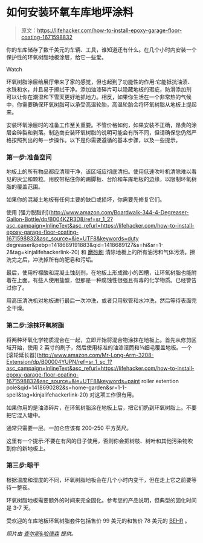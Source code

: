 # 如何安装环氧车库地坪涂料

> 原文：<https://lifehacker.com/how-to-install-epoxy-garage-floor-coating-1671598832>

你的车库储存了数千美元的车辆、工具，谁知道还有什么。在几个小时内安装一个保护性的环氧树脂地板涂层，给它一些爱。

Watch

环氧树脂涂层给展厅带来了家的感觉，但也起到了功能性的作用:它能抵抗油渍、水珠和水，并且易于擦拭干净。添加油漆碎片可以隐藏地板的瑕疵，防滑添加剂 可以让你在潮湿和下雪天更好地抓地力。相反，如果你生活在一个非常热的气候中，你需要确保环氧树脂可以承受高温轮胎，高温轮胎会将环氧树脂从地板上提起来。

安装环氧涂层时的准备工作至关重要。不管价格如何，如果安装不正确，昂贵的涂层会碎裂和剥落。制造商安装环氧树脂的说明可能会有所不同，但请确保您仍然严格按照列出的每一步操作。以下是你需要遵循的基本步骤，以及一些提示。

### **第一步:准备空间**

地板上的所有物品都应清理干净，该区域应彻底清扫。使用低速吹叶机清除难以看见的灰尘和颗粒。用胶带粘住你的踢脚板、台阶和车库地板的边缘，以限制环氧树脂的覆盖范围。

如果你的混凝土地板有任何主要的缺口或损坏，你需要先修复它们。

使用 [强力脱脂剂](http://www.amazon.com/Boardwalk-344-4-Degreaser-Gallon-Bottle/dp/B004KZR3D8/ref=sr_1_2?asc_campaign=InlineText&asc_refurl=https://lifehacker.com/how-to-install-epoxy-garage-floor-coating-1671598832&asc_source=&ie=UTF8&keywords=duty degreaser&pebp=1418689191883&qid=1418689127&s=hi&sr=1-2&tag=kinjalifehackerlink-20) 和 [磨砂刷](http://www.amazon.com/Libman-CO-547-Floor-Handle/dp/B00372UYHW/ref=pd_sim_hi_7?asc_campaign=InlineText&asc_refurl=https://lifehacker.com/how-to-install-epoxy-garage-floor-coating-1671598832&asc_source=&ie=UTF8&refRID=0N0X34Z3GK3J4WRQ2XPG&tag=kinjalifehackerlink-20) 清除地板上的所有油污和气体污渍。擦洗完之后，冲洗掉所有的肥皂和污垢。

最后，使用柠檬酸和混凝土蚀刻剂，在地板上形成微小的凹槽，让环氧树脂也能附着在上面。有些人使用盐酸，但那是一种腐蚀性很强且有毒的化学物质。已经警告过你了。

用高压清洗机对地板进行最后一次冲洗，或者只用软管和水冲洗，然后等待表面完全干燥。

### **第二步:涂抹环氧树脂**

将两种环氧化学物质混合在一起，立即开始将混合物涂抹在地板上。首先从修剪区域开始，使用 2 英寸的刷子，然后使用标准的油漆滚筒和⅜细毛覆盖地板。一个 [滚轮延长器](http://www.amazon.com/Mr-Long-Arm-3208-Extension/dp/B00004YUPN/ref=sr_1_sc_1?asc_campaign=InlineText&asc_refurl=https://lifehacker.com/how-to-install-epoxy-garage-floor-coating-1671598832&asc_source=&ie=UTF8&keywords=paint roller extention pole&qid=1418690282&s=home-garden&sr=1-1-spell&tag=kinjalifehackerlink-20) 对这项工作很有用。

如果你用的是油漆碎片，在环氧树脂涂在地板上后，把它们扔到环氧树脂上。不要把它混入罐中。

通常只需要一层。一加仑应该有 200-250 平方英尺。

这里有一个提示:不要在有风的日子使用，否则你会把树枝、树叶和其他污染物吹到你的新地板上。

### 第三步:晾干

根据温度和湿度的不同，环氧树脂地板会在几个小时内变干，但在走上它之前要等待一整夜。

环氧树脂地板需要额外的时间来完全固化。参考您的产品说明，但典型的固化时间是 3-7 天。

受欢迎的车库地板环氧树脂套件包括售价 99 美元的和售价 78 美元的 [BEHR](http://www.homedepot.com/p/BEHR-Premium-1-gal-PFC-65-Flat-Top-2-Part-Epoxy-Garage-Floor-Coating-Kit-95536/203938306) 。

*照片由* [*查尔斯&哈德森*](http://charlesandhudson.com) *提供。*